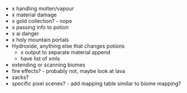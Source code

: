 - x handling molten/vapour
- x material damage
- x gold collection? - nope
- x passing info to potion
- x ai danger
- x holy mountain portals
- Hydroxide, anything else that changes potions
  - x output to separate material append
  - have list of xmls
- extending or scanning biomes
- fire effects? - probably not, maybe look at lava
- sacks?
- specific pixel scenes? - add mapping table similar to biome mapping?
